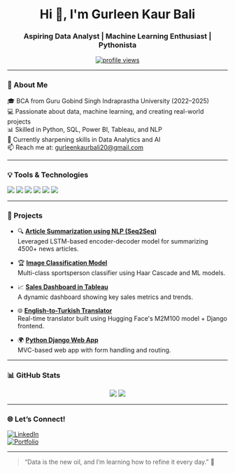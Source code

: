 <h1 align="center">Hi 👋, I'm Gurleen Kaur Bali</h1>
<h3 align="center">Aspiring Data Analyst | Machine Learning Enthusiast | Pythonista</h3>

<p align="center">
  <a href="https://github.com/gurleenkaurbali19">
    <img src="https://komarev.com/ghpvc/?username=gurleenkaurbali19&label=Profile%20views&color=0e75b6&style=flat" alt="profile views"/>
  </a>
</p>

---

### 🚀 About Me

🎓 BCA from Guru Gobind Singh Indraprastha University (2022–2025)  
💻 Passionate about data, machine learning, and creating real-world projects  
📊 Skilled in Python, SQL, Power BI, Tableau, and NLP  
🧠 Currently sharpening skills in Data Analytics and AI  
📫 Reach me at: gurleenkaurbali20@gmail.com

---

### 💡 Tools & Technologies

<p>
  <img src="https://img.shields.io/badge/Python-3776AB?style=for-the-badge&logo=python&logoColor=white"/>
  <img src="https://img.shields.io/badge/SQL-025E8C?style=for-the-badge&logo=mysql&logoColor=white"/>
  <img src="https://img.shields.io/badge/PowerBI-F2C811?style=for-the-badge&logo=powerbi&logoColor=black"/>
  <img src="https://img.shields.io/badge/Tableau-E97627?style=for-the-badge&logo=tableau&logoColor=white"/>
  <img src="https://img.shields.io/badge/Django-092E20?style=for-the-badge&logo=django&logoColor=white"/>
  <img src="https://img.shields.io/badge/NLP-ff4081?style=for-the-badge"/>
</p>

---

### 🌟 Projects

- 🔍 [**Article Summarization using NLP (Seq2Seq)**](https://github.com/gurleenkaurbali19/article_summarization)  
  Leveraged LSTM-based encoder-decoder model for summarizing 4500+ news articles.

- 🏆 [**Image Classification Model**](https://github.com/gurleenkaurbali19/Image-Classification-model)  
  Multi-class sportsperson classifier using Haar Cascade and ML models.

- 📈 [**Sales Dashboard in Tableau**](https://public.tableau.com/app/profile/gurleen.kaur.bali/viz/sales_insights_17286399081960/SalesDashboard)  
  A dynamic dashboard showing key sales metrics and trends.

- 🌐 [**English-to-Turkish Translator**](https://github.com/gurleenkaurbali19/text_translation_english_to_turkish)  
  Real-time translator built using Hugging Face's M2M100 model + Django frontend.

- 🌍 [**Python Django Web App**](https://github.com/gurleenkaurbali19/Python-django-orientations)  
  MVC-based web app with form handling and routing.

---

### 📊 GitHub Stats

<p align="center">
  <img src="https://github-readme-stats.vercel.app/api?username=gurleenkaurbali19&show_icons=true&theme=tokyonight" />
  <img src="https://github-readme-streak-stats.herokuapp.com/?user=gurleenkaurbali19&theme=tokyonight" />
</p>

---

### 🌐 Let’s Connect!

[![LinkedIn](https://img.shields.io/badge/LinkedIn-blue?style=for-the-badge&logo=linkedin&logoColor=white)](https://www.linkedin.com/in/gurleen-kaur-bali-4b24b1252/)  
[![Portfolio](https://img.shields.io/badge/Portfolio-000?style=for-the-badge&logo=notion&logoColor=white)](https://gorgeous-cardboard-907.notion.site/GURLEEN-KAUR-BALI-PORTFOLIO-180582e22306808fb849e262f8ab96dc?pvs=74)

---

> “Data is the new oil, and I’m learning how to refine it every day.” 🚀
